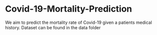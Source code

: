 # Covid-19-Mortality-Prediction

We aim to predict the mortality rate of Covid-19 given a patients medical history. Dataset can be found in the data folder 
